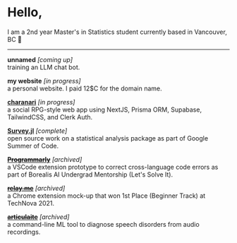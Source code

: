 # Hello,

I am a 2nd year Master's in Statistics student currently based in Vancouver, BC 🍁  

---
  
**unnamed** *[coming up]*  
training an LLM chat bot.  

**my website** *[in progress]*  
a personal website. I paid 12$C for the domain name.  

**[charanari](https://www.github.com/nadiaenh/charanari)** *[in progress]*  
a social RPG-style web app using NextJS, Prisma ORM, Supabase, TailwindCSS, and Clerk Auth.  

**[Survey.jl](https://gist.github.com/nadiaenh/78619132bd7994961398866779430e91)** *[complete]*  
open source work on a statistical analysis package as part of Google Summer of Code.  

~~**[Programmarly](https://github.com/Olivia-Chen-Xu/Programmarly)**~~ *[archived]*  
a VSCode extension prototype to correct cross-language code errors as part of Borealis AI Undergrad Mentorship (Let's Solve It).  

~~**[relay.me](https://github.com/nadiaenh/relay.me)**~~ *[archived]*  
a Chrome extension mock-up that won 1st Place (Beginner Track) at TechNova 2021.  

~~**[articulaite](https://github.com/nadiaenh/articulaite)**~~ *[archived]*  
a command-line ML tool to diagnose speech disorders from audio recordings.  
